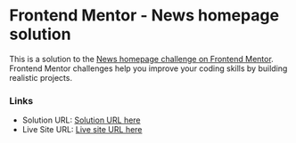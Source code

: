 # Frontend Mentor - News homepage solution

This is a solution to the [News homepage challenge on Frontend Mentor](https://www.frontendmentor.io/challenges/news-homepage-H6SWTa1MFl). Frontend Mentor challenges help you improve your coding skills by building realistic projects. 


### Links

- Solution URL: [Solution URL here](https://www.frontendmentor.io/solutions/new-homepage-Dyux68FE3-)
- Live Site URL: [Live site URL here](https://kevsmartini.github.io/News-homepage/)

